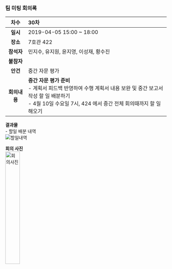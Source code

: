 ### 팀 미팅 회의록

|     차수      | 30차                                                          |
| :-----------: | :----------------------------------------------------------- |
|   **일시**    | 2019-04-05 15:00 ~ 18:00                                     |
|   **장소**    | 7호관 422                                            |
|  **참석자**   | 민지수, 유지원, 윤지영, 이성재, 황수진                                                   |
|  **불참자**   |                                                               |
|   **안건**    | 중간 자문 평가 |
| **회의내용**  | **중간 자문 평가 준비** <br/> - 계획서 피드백 반영하여 수행 계획서 내용 보완 및 중간 보고서 작성 할 일 배분하기<br/> - 4월 10일 수요일 7시, 424 에서 중간 전체 회의때까지 할 일 해오기


**결과물**<br/> - 할일 배분 내역<br/><img align="center" src="https://github.com/kookmin-sw/2019-cap1-2019_4/blob/upload_pictures/doc/%ED%9A%8C%EC%9D%98%EB%A1%9D/pictures/todo.PNG" alt="할일내역"> <br/>

**회의 사진**<br/>
<img align="center" src="https://github.com/kookmin-sw/2019-cap1-2019_4/blob/upload_pictures/doc/%ED%9A%8C%EC%9D%98%EB%A1%9D/pictures/2019_04_05.jpg" alt="회의사진" width = "30%">
<br/>

